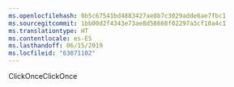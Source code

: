 ```yaml
---
ms.openlocfilehash: 0b5c67541bd4883427ae8b7c3029adde6ae7fbc1
ms.sourcegitcommit: 1bb00d2f4343e73ae8d58668f02297a3cf10a4c1
ms.translationtype: HT
ms.contentlocale: es-ES
ms.lasthandoff: 06/15/2019
ms.locfileid: "63871102"
---
```

<span data-ttu-id="40696-101">ClickOnce</span><span class="sxs-lookup"><span data-stu-id="40696-101">ClickOnce</span></span>